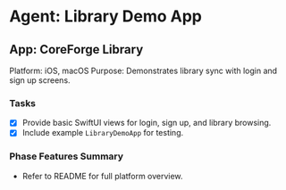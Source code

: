 # Agent: Library Demo App

## App: CoreForge Library
Platform: iOS, macOS
Purpose: Demonstrates library sync with login and sign up screens.

### Tasks
- [x] Provide basic SwiftUI views for login, sign up, and library browsing.
- [x] Include example `LibraryDemoApp` for testing.

### Phase Features Summary
- Refer to README for full platform overview.
